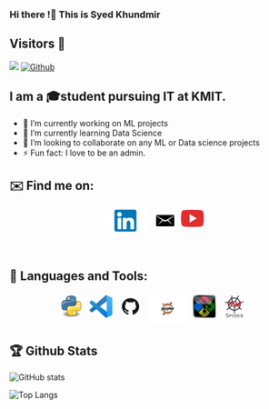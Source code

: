 ### Hi there !👋 This is Syed Khundmir
## Visitors 👀

![](https://visitor-badge.laobi.icu/badge?page_id=sakshigupta08.sakshigupta08)
[![Github](https://img.shields.io/github/followers/sakshigupta08?label=Followers&logo=Github)](https://github.com/sakshigupta08)

## I am a 🎓student pursuing IT at KMIT.

- 🔭 I’m currently working on ML projects
- 🌱 I’m currently learning Data Science
- 👯 I’m looking to collaborate on any ML or Data science projects
- ⚡ Fun fact: I love to be an admin.


## ✉️ Find me on:

<p align="center">
 <a href="https://www.linkedin.com/in/syed-khundmir-5025441b8/" target="_blank" rel="noopener noreferrer"> <img src="https://github.com/sakshigupta08/sakshigupta08/blob/main/Iconns/LinkedIn.png" alt="Python" height="40" style="vertical-align:top; margin:4px"></a>
    <a href="mailto:syedkhundmir62995@gmail.com"> <img src="https://github.com/sakshigupta08/sakshigupta08/blob/main/Iconns/email.png" alt="Python" height="40" style="vertical-align:top; margin:4px"></a>
    <a href="https://www.youtube.com/channel/UC2vSG_zmFVzjSl53lo0QIxQ"> <img src="https://github.com/sakshigupta08/sakshigupta08/blob/main/Iconns/youtube.png" alt="Python" height="40" style="vertical-align:top; margib:4px"></a>
</p>

<br />

## 🧰 Languages and Tools:
<p align="center">
<img src="https://github.com/sakshigupta08/sakshigupta08/blob/main/Iconns/Python.png" alt="Python" height="40" style="vertical-align:top; margin:4px">
<img src="https://github.com/sakshigupta08/sakshigupta08/blob/main/Iconns/VS.png" alt="VS Code" height="40" style="vertical-align:top; margin:4px">
<img src="https://github.com/sakshigupta08/sakshigupta08/blob/main/Iconns/GitHub.png" alt="Github" height="40" style="vertical-align:top; margin:4px">
<img src="https://github.com/sakshigupta08/sakshigupta08/blob/main/Iconns/python-jupyter-notebook.png" alt="Jupyter" height="50" style="vertical-align:top; margin:4px">
<img src="https://github.com/sakshigupta08/sakshigupta08/blob/main/Iconns/Git%20Bash.png" alt="Git Bash" height="40" style="vertical-align:top; margin:4px">
<img src="https://github.com/sakshigupta08/sakshigupta08/blob/main/Iconns/spyder.png" alt="Spyder" height="40" style="vertical-align:top; margin:4px">
</p>

## :trophy: Github Stats 
![GitHub stats](https://github-readme-stats.vercel.app/api?username=syedkhundmir62995&show_icons=true&theme=tokyonight)

![Top Langs](https://github-readme-stats.vercel.app/api/top-langs/?username=syedkhundmir62995&theme=tokyonight)
